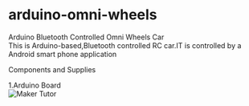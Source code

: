 # arduino-omni-wheels
Arduino Bluetooth Controlled Omni Wheels Car<br>
This is Arduino-based,Bluetooth controlled RC car.IT is controlled by a Android smart phone application

Components and Supplies

1.Arduino Board
<br>![Maker Tutor](https://hackster.imgix.net/uploads/image/file/160542/A000066_iso_both.jpg?auto=compress%2Cformat&w=140&h=140&fit=fill&bg=ffffff)
